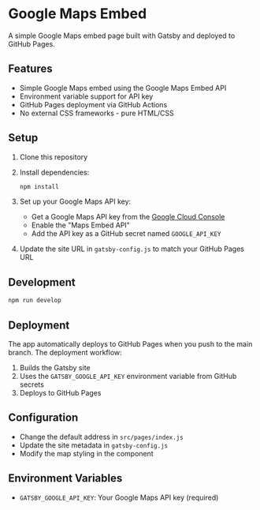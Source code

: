 # Google Maps Embed

A simple Google Maps embed page built with Gatsby and deployed to GitHub Pages.

## Features

- Simple Google Maps embed using the Google Maps Embed API
- Environment variable support for API key
- GitHub Pages deployment via GitHub Actions
- No external CSS frameworks - pure HTML/CSS

## Setup

1. Clone this repository
2. Install dependencies:

   ```bash
   npm install
   ```

3. Set up your Google Maps API key:

   - Get a Google Maps API key from the [Google Cloud Console](https://console.cloud.google.com/)
   - Enable the "Maps Embed API"
   - Add the API key as a GitHub secret named `GOOGLE_API_KEY`

4. Update the site URL in `gatsby-config.js` to match your GitHub Pages URL

## Development

```bash
npm run develop
```

## Deployment

The app automatically deploys to GitHub Pages when you push to the main branch. The deployment workflow:

1. Builds the Gatsby site
2. Uses the `GATSBY_GOOGLE_API_KEY` environment variable from GitHub secrets
3. Deploys to GitHub Pages

## Configuration

- Change the default address in `src/pages/index.js`
- Update the site metadata in `gatsby-config.js`
- Modify the map styling in the component

## Environment Variables

- `GATSBY_GOOGLE_API_KEY`: Your Google Maps API key (required)
